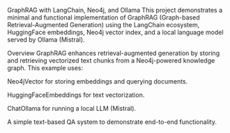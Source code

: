 GraphRAG with LangChain, Neo4j, and Ollama
This project demonstrates a minimal and functional implementation of GraphRAG (Graph-based Retrieval-Augmented Generation) using the LangChain ecosystem, HuggingFace embeddings, Neo4j vector index, and a local language model served by Ollama (Mistral).

Overview
GraphRAG enhances retrieval-augmented generation by storing and retrieving vectorized text chunks from a Neo4j-powered knowledge graph. This example uses:

Neo4jVector for storing embeddings and querying documents.

HuggingFaceEmbeddings for text vectorization.

ChatOllama for running a local LLM (Mistral).

A simple text-based QA system to demonstrate end-to-end functionality.